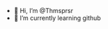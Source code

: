 - 👋 Hi, I’m @Thmsprsr
- 🌱 I’m currently learning github

<!---
Thmsprsr/Thmsprsr is a ✨ special ✨ repository because its `README.md` (this file) appears on your GitHub profile.
You can click the Preview link to take a look at your changes.
--->
